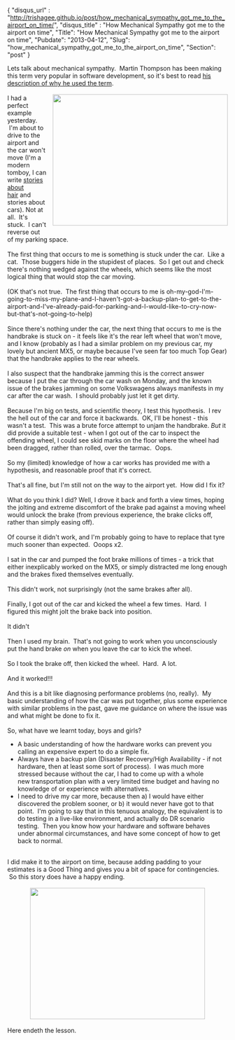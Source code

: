 {
 "disqus_url" : "http://trishagee.github.io/post/how_mechanical_sympathy_got_me_to_the_airport_on_time/",
 "disqus_title" : "How Mechanical Sympathy got me to the airport on time",
 "Title": "How Mechanical Sympathy got me to the airport on time",
 "Pubdate": "2013-04-12",
 "Slug": "how_mechanical_sympathy_got_me_to_the_airport_on_time",
 "Section": "post"
}
<br /><div class="p1">Lets talk about mechanical sympathy. &nbsp;Martin Thompson has been making this term very popular in software development, so it's best to read <a href="http://mechanical-sympathy.blogspot.co.uk/2011/07/why-mechanical-sympathy.html">his description of why he used the term</a>.</div><div class="p2"><br /></div><div class="separator" style="clear: both; text-align: center;"><a href="http://2.bp.blogspot.com/-jUnEWLZmVHI/UWfdyJg6fuI/AAAAAAAALd4/YxbGeiy5Xts/s1600/20130411_162419.jpg" imageanchor="1" style="clear: right; float: right; margin-bottom: 1em; margin-left: 1em;"><img border="0" src="http://2.bp.blogspot.com/-jUnEWLZmVHI/UWfdyJg6fuI/AAAAAAAALd4/YxbGeiy5Xts/s1600/20130411_162419.jpg" height="300" width="400" /></a></div><div class="p1">I had a perfect example yesterday. &nbsp;I'm about to drive to the airport&nbsp;and the car won't move (I'm a modern tomboy, I can write&nbsp;<a href="http://mechanitis.blogspot.co.uk/2012/02/why-customer-isnt-always-right.html">stories about hair</a>&nbsp;and stories about cars). Not at all. &nbsp;It's stuck. &nbsp;I can't reverse out of my parking space.</div><div class="p2"><br /></div><div class="p1">The first thing that occurs to me is something is stuck under the car. &nbsp;Like a cat. &nbsp;Those buggers hide in the stupidest of places. &nbsp;So I get out and check there's nothing wedged against the wheels, which seems like the most logical thing that would stop the car moving.</div><div class="p1"><br /></div><div class="p1">(OK that's not true. &nbsp;The first thing that occurs to me is oh-my-god-I'm-going-to-miss-my-plane-and-I-haven't-got-a-backup-plan-to-get-to-the-airport-and-I've-already-paid-for-parking-and-I-would-like-to-cry-now-but-that's-not-going-to-help)</div><div class="p1"><br /></div><div class="p1">Since there's nothing under the car, the next thing that occurs to me is the handbrake is stuck on - it feels like it's the rear left wheel that won't move, and I know (probably as I had a similar problem on my previous car, my lovely but ancient MX5, or maybe because I've seen far too much Top Gear) that the handbrake applies to the rear wheels.</div><div class="p1"><br /></div><div class="p1">I also suspect that the handbrake jamming this is the correct answer because I put the car through the car wash on Monday, and the known issue of the brakes jamming on some Volkswagens always manifests in my car after the car wash. &nbsp;I should probably just let it get dirty.</div><div class="p2"><br /></div><div class="p1">Because I'm big on tests, and scientific theory, I test this hypothesis. &nbsp;I rev the hell out of the car and force it backwards. &nbsp;OK, I'll be honest - this wasn't a test. &nbsp;This was a brute force attempt to unjam the handbrake. <i>But</i> it did provide a suitable test - when I got out of the car to inspect the offending wheel, I could see skid marks on the floor where the wheel had been dragged, rather than rolled, over the tarmac. &nbsp;Oops.</div><div class="p2"><br /></div><div class="p1">So my (limited) knowledge of how a car works has provided me with a hypothesis, and reasonable proof that it's correct.</div><div class="p2"><br /></div><div class="p1">That's all fine, but I'm still not on the way to the airport yet. &nbsp;How did I fix it?</div><div class="p2"><br /></div><div class="p1">What do you think I did? Well, I drove it back and forth a view times, hoping the jolting and extreme discomfort of the brake pad against a moving wheel would unlock the brake (from previous experience, the brake clicks off, rather than simply easing off).</div><div class="p2"><br /></div><div class="p1">Of course it didn't work, and I'm probably going to have to replace that tyre much sooner than expected. &nbsp;Ooops x2.</div><div class="p2"><br /></div><div class="p1">I sat in the car and pumped the foot brake millions of times - a trick that either inexplicably worked on the MX5, or simply distracted me long enough and the brakes fixed themselves eventually.</div><div class="p2"><br /></div><div class="p1">This didn't work, not surprisingly (not the same brakes after all).</div><div class="p2"><br /></div><div class="p1">Finally, I got out of the car and kicked the wheel a few times. &nbsp;Hard. &nbsp;I figured this might jolt the brake back into position.</div><div class="p2"><br /></div><div class="p1">It didn't</div><div class="p2"><br /></div><div class="p1">Then I used my brain. &nbsp;That's not going to work when you unconsciously put the hand brake <i>on</i> when you leave the car to kick the wheel.</div><div class="p2"><br /></div><div class="p1">So I took the brake off, then kicked the wheel. &nbsp;Hard. &nbsp;A lot.</div><div class="p2"><br /></div><div class="p1">And it worked!!!</div><div class="p2"><br /></div><div class="p1">And this is a bit like diagnosing performance problems (no, really). &nbsp;My basic understanding of how the car was put together, plus some experience with similar problems in the past, gave me guidance on where the issue was and what might be done to fix it.</div><div class="p2"><br /></div><div class="p1">So, what have we learnt today, boys and girls?</div><div class="p1"></div><ul><li>A basic understanding of how the hardware works can prevent you calling an expensive expert to do a simple fix.</li><li>Always have a backup plan (Disaster Recovery/High Availability - if not hardware, then at least some sort of process). &nbsp;I was much more stressed because without the car, I had to come up with a whole new&nbsp;transportation&nbsp;plan with a very limited time budget and having no knowledge of or experience with alternatives.</li><li>I need to drive my car more, because then a) I would have either discovered the problem sooner, or b) it would never have got to that point. &nbsp;I'm going to say that in this tenuous analogy, the equivalent is to do testing in a live-like environment, and actually do DR scenario testing. &nbsp;Then you know how your hardware and software behaves under abnormal circumstances, and have some concept of how to get back to normal.</li></ul><br />    <div class="p2">I did make it to the airport on time, because adding padding to your estimates is a Good Thing and gives you a bit of space for contingencies. &nbsp;So this story does have a happy ending.</div><div class="p2"><br /></div><div class="separator" style="clear: both; text-align: center;"><a href="http://4.bp.blogspot.com/-Opq7B-waDrk/UWfgtwufXGI/AAAAAAAALeI/-6nW5tgo7n8/s1600/20130412_102014.jpg" imageanchor="1" style="margin-left: 1em; margin-right: 1em;"><img border="0" src="http://4.bp.blogspot.com/-Opq7B-waDrk/UWfgtwufXGI/AAAAAAAALeI/-6nW5tgo7n8/s1600/20130412_102014.jpg" height="300" width="400" /></a></div><div class="p2"><br /></div><div class="p1">Here endeth the lesson.</div>
